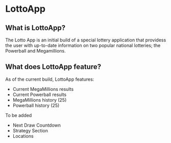 # LottoApp

## What is LottoApp?
The Lotto App is an initial build of a special lottery application that providess the user with up-to-date information on two popular national lotteries; the Powerball and Megamillions.  

## What does LottoApp feature?
As of the current build, LottoApp features:
* Current MegaMillions results
* Current Powerball results
* MegaMillions history (25)
* Powerball history (25)

To be added
* Next Draw Countdown
* Strategy Section
* Locations

